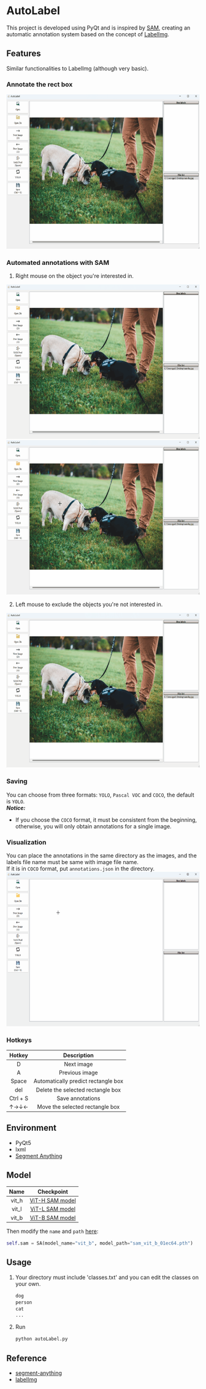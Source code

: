 # AutoLabel
 This project is developed using PyQt and is inspired by [SAM](https://github.com/facebookresearch/segment-anything), creating an automatic annotation system based on the concept of [LabelImg](https://github.com/heartexlabs/labelImg).

## Features
Similar functionalities to LabelImg (although very basic).

### Annotate the rect box
<img src="https://github.com/qpal147147/AutoLabel/blob/main/samples/annotate.gif" alt="Annotate" width="600" height="402">

### Automated annotations with SAM
1. Right mouse on the object you're interested in.
  <img src="https://github.com/qpal147147/AutoLabel/blob/main/samples/sam_1.gif" alt="Automated annotations" width="600" height="402">  
  <img src="https://github.com/qpal147147/AutoLabel/blob/main/samples/sam_2.gif" alt="Automated annotations" width="600" height="402">
  
2. Left mouse to exclude the objects you're not interested in.
  <img src="https://github.com/qpal147147/AutoLabel/blob/main/samples/sam_3.gif" alt="Automated annotations" width="600" height="402">
   
### Saving
You can choose from three formats: `YOLO`, `Pascal VOC` and `COCO`, the default is `YOLO`.  
***Notice:***
- If you choose the `COCO` format, it must be consistent from the beginning, otherwise, you will only obtain annotations for a single image.

### Visualization
You can place the annotations in the same directory as the images, and the labels file name must be same with image file name.  
If it is in `COCO` format, put `annotations.json` in the directory.
<img src="https://github.com/qpal147147/AutoLabel/blob/main/samples/visualization.gif" alt="Visualization" width="600" height="402">

### Hotkeys
| Hotkey | Description |
| :--: | :--: |
| D | Next image |
| A | Previous image |
| Space | Automatically predict rectangle box |
| del | Delete the selected rectangle box |
| Ctrl + S | Save annotations |
| ↑→↓←  | Move the selected rectangle box |

## Environment
- PyQt5
- lxml
- [Segment Anything](https://github.com/facebookresearch/segment-anything#installation)

## Model
| Name | Checkpoint |
| :--: | :--: |
| vit_h | [ViT-H SAM model](https://dl.fbaipublicfiles.com/segment_anything/sam_vit_h_4b8939.pth) |
| vit_l | [ViT-L SAM model](https://dl.fbaipublicfiles.com/segment_anything/sam_vit_l_0b3195.pth) |
| vit_b | [ViT-B SAM model](https://dl.fbaipublicfiles.com/segment_anything/sam_vit_b_01ec64.pth) |

Then modify the `name` and `path` [here](https://github.com/qpal147147/AutoLabel/blob/main/autoLabel.py#L24):
```python
self.sam = SA(model_name="vit_b", model_path="sam_vit_b_01ec64.pth")
```

## Usage
1. Your directory must include 'classes.txt' and you can edit the classes on your own.
   ```txt
   dog
   person
   cat
   ...
   ```
2. Run
   ```python
   python autoLabel.py
   ```

## Reference
- [segment-anything](https://github.com/facebookresearch/segment-anything)
- [labelImg](https://github.com/heartexlabs/labelImg)

